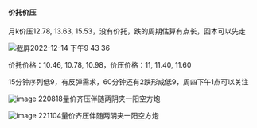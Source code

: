 #### 价托价压
月k价压12.78, 13.63, 15.53，没有价托，跌的周期估算有点长，回本可以先走

![截屏2022-12-14 下午9 43 36](https://user-images.githubusercontent.com/51043636/207610935-dc997bbe-0a6e-49a6-8e85-c92cb081e970.png)

价托价格：10.46, 10.78, 10.98，价压价格：11, 11.40, 11.60

15分钟序列低9，有反弹需求，60分钟还有2跌形成低9，周四下午1点可以关注

![image](https://user-images.githubusercontent.com/51043636/207614070-eda64d22-b9a8-49c3-b4d9-cfc838b058f6.png)
220818量价齐压伴随两阴夹一阳空方炮

![image](https://user-images.githubusercontent.com/51043636/207614479-0c891062-2c72-48d3-9556-cda69d906fec.png)
221104量价齐压伴随两阴夹一阳空方炮
